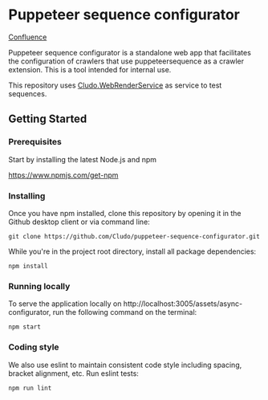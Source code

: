 # Puppeteer sequence configurator

[Confluence](https://cludosearch.atlassian.net/wiki/home)

Puppeteer sequence configurator is a standalone web app that facilitates the configuration of crawlers that use puppeteersequence as a crawler extension. This is a tool intended for internal use.

This repository uses [Cludo.WebRenderService](https://github.com/Cludo/Cludo.WebRenderService) as service to test sequences.

## Getting Started

### Prerequisites

Start by installing the latest Node.js and npm

https://www.npmjs.com/get-npm

### Installing

Once you have npm installed, clone this repository by opening it in the Github desktop client or via command line:

```
git clone https://github.com/Cludo/puppeteer-sequence-configurator.git
```

While you're in the project root directory, install all package dependencies:
```
npm install
```

### Running locally 
To serve the application locally on http://localhost:3005/assets/async-configurator, run the following command on the terminal:
```
npm start
```


### Coding style

We also use eslint to maintain consistent code style including spacing, bracket alignment, etc. Run eslint tests:

```
npm run lint
```
